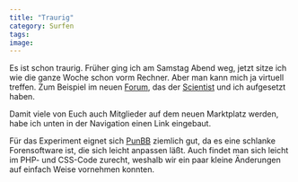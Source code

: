 ```yaml
---
title: "Traurig"
category: Surfen
tags: 
image: 
---
```


Es ist schon traurig. Früher ging ich am Samstag Abend weg, jetzt sitze ich wie die ganze Woche schon vorm Rechner. Aber man kann mich ja virtuell treffen. Zum Beispiel im neuen [Forum](http://www.the-groundzero.com/forum/), das der [Scientist](http://www.djscientist.com/)  und ich aufgesetzt haben.  

  

Damit viele von Euch auch Mitglieder auf dem neuen Marktplatz werden, habe ich unten in der Navigation einen Link eingebaut.  

  

Für das Experiment eignet sich [PunBB](http://www.punbb.org) ziemlich gut, da es eine schlanke Forensoftware ist, die sich leicht anpassen läßt. Auch findet man sich leicht im PHP- und CSS-Code zurecht, weshalb wir ein paar kleine Änderungen auf einfach Weise vornehmen konnten.